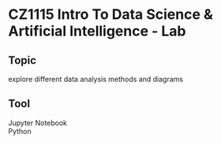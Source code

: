 # CZ1115 Intro To Data Science & Artificial Intelligence - Lab

## Topic
explore different data analysis methods and diagrams

## Tool
Jupyter Notebook <br/>
Python
